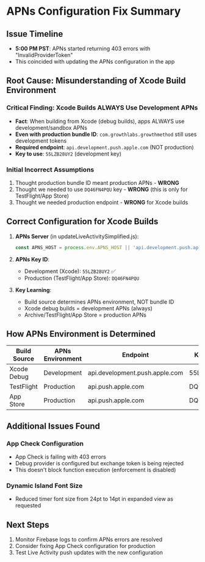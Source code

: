 # APNs Configuration Fix Summary

## Issue Timeline
- **5:00 PM PST**: APNs started returning 403 errors with "InvalidProviderToken"
- This coincided with updating the APNs configuration in the app

## Root Cause: Misunderstanding of Xcode Build Environment

### Critical Finding: Xcode Builds ALWAYS Use Development APNs
- **Fact**: When building from Xcode (debug builds), apps ALWAYS use development/sandbox APNs
- **Even with production bundle ID**: `com.growthlabs.growthmethod` still uses development tokens
- **Required endpoint**: `api.development.push.apple.com` (NOT production)
- **Key to use**: `55LZB28UY2` (development key)

### Initial Incorrect Assumptions
1. Thought production bundle ID meant production APNs - **WRONG**
2. Thought we needed to use `DQ46FN4PQU` key - **WRONG** (this is only for TestFlight/App Store)
3. Thought we needed production endpoint - **WRONG** for Xcode builds

## Correct Configuration for Xcode Builds

1. **APNs Server** (in updateLiveActivitySimplified.js):
   ```javascript
   const APNS_HOST = process.env.APNS_HOST || 'api.development.push.apple.com'; // Development server for Xcode builds
   ```

2. **APNs Key ID**:
   - Development (Xcode): `55LZB28UY2` ✅
   - Production (TestFlight/App Store): `DQ46FN4PQU`

3. **Key Learning**:
   - Build source determines APNs environment, NOT bundle ID
   - Xcode debug builds = development APNs (always)
   - Archive/TestFlight/App Store = production APNs

## How APNs Environment is Determined

| Build Source | APNs Environment | Endpoint | Key to Use |
|--------------|------------------|----------|------------|
| Xcode Debug | Development | api.development.push.apple.com | 55LZB28UY2 |
| TestFlight | Production | api.push.apple.com | DQ46FN4PQU |
| App Store | Production | api.push.apple.com | DQ46FN4PQU |

## Additional Issues Found

### App Check Configuration
- App Check is failing with 403 errors
- Debug provider is configured but exchange token is being rejected
- This doesn't block function execution (enforcement is disabled)

### Dynamic Island Font Size
- Reduced timer font size from 24pt to 14pt in expanded view as requested

## Next Steps
1. Monitor Firebase logs to confirm APNs errors are resolved
2. Consider fixing App Check configuration for production
3. Test Live Activity push updates with the new configuration